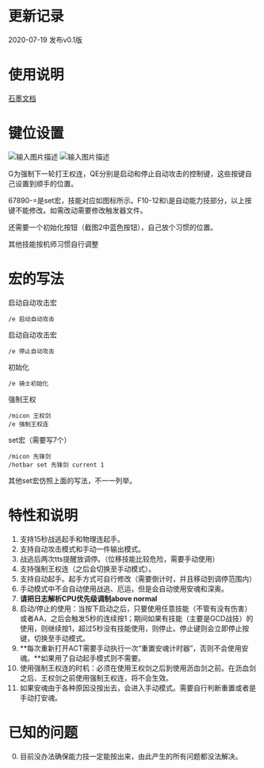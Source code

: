 # 更新记录
2020-07-19 
发布v0.1版
# 使用说明
[石墨文档](https://shimo.im/docs/3THq6wjXghWWRWv9)
# 键位设置
![输入图片描述](https://uploader.shimo.im/f/PJynZBIODrzJJqcL.png!thumbnail)
![输入图片描述](https://uploader.shimo.im/f/DC6MdYNR2QnKDhOj.png!thumbnail)

G为强制下一轮打王权连，QE分别是启动和停止自动攻击的控制键，这些按键自己设置到顺手的位置。

67890-=是set宏，技能对应如图标所示。F10-12和\是自动能力技部分，以上按键不能修改。如需改动需要修改触发器文件。

还需要一个初始化按钮（截图2中蓝色按钮），自己放个习惯的位置。

其他技能按机师习惯自行调整

# 宏的写法
    
启动自动攻击宏

    /e 启动自动攻击

启动自动攻击宏

    /e 停止自动攻击
初始化

    /e 骑士初始化
强制王权

    /micon 王权剑
    /e 强制王权连

set宏（需要写7个）

    /micon 先锋剑
    /hotbar set 先锋剑 current 1

其他set宏仿照上面的写法，不一一列举。

# 特性和说明
    
1.  支持15秒战逃起手和物理连起手。
2.  支持自动攻击模式和手动一件输出模式。
3.  战逃后两次tts提醒放调停。（位移技能比较危险，需要手动使用）
4.  支持强制王权连（之后会切换至手动模式）。
5.  支持自动起手。起手方式可自行修改（需要倒计时，并且移动到调停范围内）
6.  手动模式中不会自动使用战逃、厄运，但是会自动使用安魂和深奥。
7.  **请把日志解析CPU优先级调制above normal**
8.  启动/停止的使用：当按下启动之后，只要使用任意技能（不管有没有伤害）或者AA，之后会触发5秒的连续按1；期间如果有技能（主要是GCD战技）的使用，则继续按1，超过5秒没有技能使用，则停止。停止键则会立即停止按键，切换至手动模式。
9.  **每次重新打开ACT需要手动执行一次“重置安魂计时器”，否则不会使用安魂。**如果用了自动起手模式则不需要。
10. 使用强制王权连的时机：必须在使用王权剑之后到使用沥血剑之前。在沥血剑之后、王权剑之前使用强制王权连，将不会生效。
11. 如果安魂由于各种原因没按出去，会进入手动模式。需要自行判断重置或者是手动打安魂。

# 已知的问题
0. 目前没办法确保能力技一定能按出来，由此产生的所有问题都没法解决。